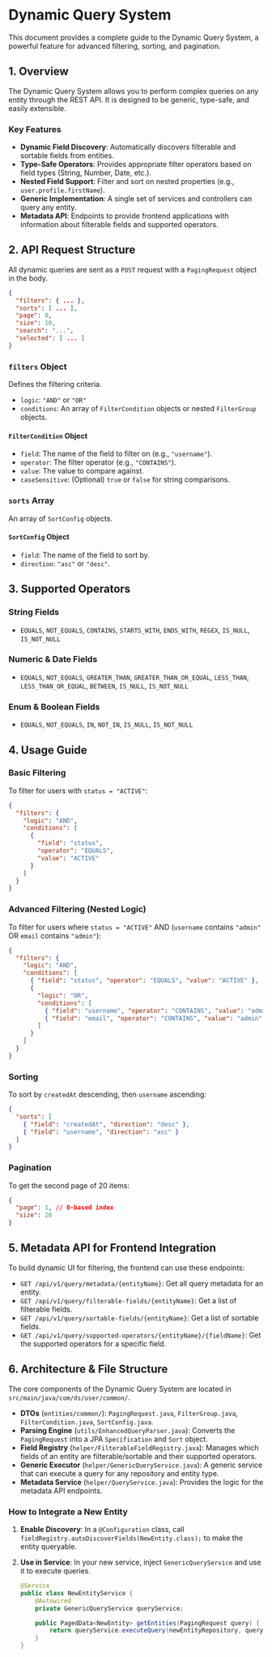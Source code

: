 # Dynamic Query System

This document provides a complete guide to the Dynamic Query System, a powerful feature for advanced filtering, sorting, and pagination.

## 1. Overview

The Dynamic Query System allows you to perform complex queries on any entity through the REST API. It is designed to be generic, type-safe, and easily extensible.

### Key Features

*   **Dynamic Field Discovery**: Automatically discovers filterable and sortable fields from entities.
*   **Type-Safe Operators**: Provides appropriate filter operators based on field types (String, Number, Date, etc.).
*   **Nested Field Support**: Filter and sort on nested properties (e.g., `user.profile.firstName`).
*   **Generic Implementation**: A single set of services and controllers can query any entity.
*   **Metadata API**: Endpoints to provide frontend applications with information about filterable fields and supported operators.

## 2. API Request Structure

All dynamic queries are sent as a `POST` request with a `PagingRequest` object in the body.

```json
{
  "filters": { ... },
  "sorts": [ ... ],
  "page": 0,
  "size": 10,
  "search": "...",
  "selected": [ ... ]
}
```

### `filters` Object

Defines the filtering criteria.

*   `logic`: `"AND"` or `"OR"`
*   `conditions`: An array of `FilterCondition` objects or nested `FilterGroup` objects.

#### `FilterCondition` Object

*   `field`: The name of the field to filter on (e.g., `"username"`).
*   `operator`: The filter operator (e.g., `"CONTAINS"`).
*   `value`: The value to compare against.
*   `caseSensitive`: (Optional) `true` or `false` for string comparisons.

### `sorts` Array

An array of `SortConfig` objects.

#### `SortConfig` Object

*   `field`: The name of the field to sort by.
*   `direction`: `"asc"` or `"desc"`.

## 3. Supported Operators

### String Fields
*   `EQUALS`, `NOT_EQUALS`, `CONTAINS`, `STARTS_WITH`, `ENDS_WITH`, `REGEX`, `IS_NULL`, `IS_NOT_NULL`

### Numeric & Date Fields
*   `EQUALS`, `NOT_EQUALS`, `GREATER_THAN`, `GREATER_THAN_OR_EQUAL`, `LESS_THAN`, `LESS_THAN_OR_EQUAL`, `BETWEEN`, `IS_NULL`, `IS_NOT_NULL`

### Enum & Boolean Fields
*   `EQUALS`, `NOT_EQUALS`, `IN`, `NOT_IN`, `IS_NULL`, `IS_NOT_NULL`

## 4. Usage Guide

### Basic Filtering

To filter for users with `status = "ACTIVE"`:

```json
{
  "filters": {
    "logic": "AND",
    "conditions": [
      {
        "field": "status",
        "operator": "EQUALS",
        "value": "ACTIVE"
      }
    ]
  }
}
```

### Advanced Filtering (Nested Logic)

To filter for users where `status = "ACTIVE"` AND (`username` contains `"admin"` OR `email` contains `"admin"`):

```json
{
  "filters": {
    "logic": "AND",
    "conditions": [
      { "field": "status", "operator": "EQUALS", "value": "ACTIVE" },
      {
        "logic": "OR",
        "conditions": [
          { "field": "username", "operator": "CONTAINS", "value": "admin" },
          { "field": "email", "operator": "CONTAINS", "value": "admin" }
        ]
      }
    ]
  }
}
```

### Sorting

To sort by `createdAt` descending, then `username` ascending:

```json
{
  "sorts": [
    { "field": "createdAt", "direction": "desc" },
    { "field": "username", "direction": "asc" }
  ]
}
```

### Pagination

To get the second page of 20 items:

```json
{
  "page": 1, // 0-based index
  "size": 20
}
```

## 5. Metadata API for Frontend Integration

To build dynamic UI for filtering, the frontend can use these endpoints:

*   `GET /api/v1/query/metadata/{entityName}`: Get all query metadata for an entity.
*   `GET /api/v1/query/filterable-fields/{entityName}`: Get a list of filterable fields.
*   `GET /api/v1/query/sortable-fields/{entityName}`: Get a list of sortable fields.
*   `GET /api/v1/query/supported-operators/{entityName}/{fieldName}`: Get the supported operators for a specific field.

## 6. Architecture & File Structure

The core components of the Dynamic Query System are located in `src/main/java/com/ds/user/common/`.

*   **DTOs** (`entities/common/`): `PagingRequest.java`, `FilterGroup.java`, `FilterCondition.java`, `SortConfig.java`.
*   **Parsing Engine** (`utils/EnhancedQueryParser.java`): Converts the `PagingRequest` into a JPA `Specification` and `Sort` object.
*   **Field Registry** (`helper/FilterableFieldRegistry.java`): Manages which fields of an entity are filterable/sortable and their supported operators.
*   **Generic Executor** (`helper/GenericQueryService.java`): A generic service that can execute a query for any repository and entity type.
*   **Metadata Service** (`helper/QueryService.java`): Provides the logic for the metadata API endpoints.

### How to Integrate a New Entity

1.  **Enable Discovery**: In a `@Configuration` class, call `fieldRegistry.autoDiscoverFields(NewEntity.class);` to make the entity queryable.
2.  **Use in Service**: In your new service, inject `GenericQueryService` and use it to execute queries.

    ```java
    @Service
    public class NewEntityService {
        @Autowired
        private GenericQueryService queryService;

        public PagedData<NewEntity> getEntities(PagingRequest query) {
            return queryService.executeQuery(newEntityRepository, query, NewEntity.class);
        }
    }
    ```
